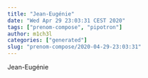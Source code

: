 ```yaml
---
title: "Jean-Eugénie"
date: "Wed Apr 29 23:03:31 CEST 2020"
tags: ["prenom-compose", "pipotron"]
author: m1ch3l
categories: ["generated"]
slug: "prenom-compose/2020-04-29-23:03:31"
---
```


Jean-Eugénie
